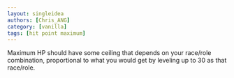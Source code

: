 ```yaml
---
layout: singleidea
authors: [Chris_ANG]
category: [vanilla]
tags: [hit point maximum]
---
```

Maximum HP should have some ceiling that depends on your race/role combination, proportional to what you would get by leveling up to 30 as that race/role.

